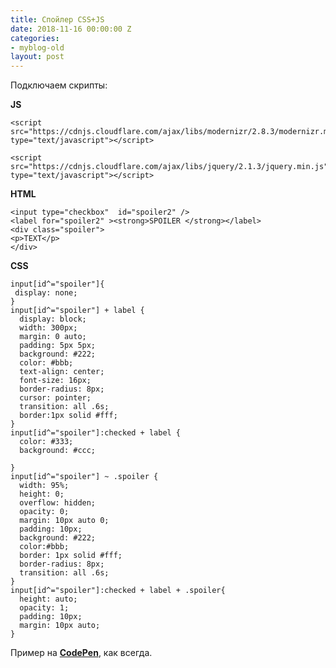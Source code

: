 ```yaml
---
title: Спойлер CSS+JS
date: 2018-11-16 00:00:00 Z
categories:
- myblog-old
layout: post
---
```


Подключаем скрипты:

**JS**

    <script src="https://cdnjs.cloudflare.com/ajax/libs/modernizr/2.8.3/modernizr.min.js" type="text/javascript"></script>

    <script src="https://cdnjs.cloudflare.com/ajax/libs/jquery/2.1.3/jquery.min.js" type="text/javascript"></script>

**HTML**

    <input type="checkbox"  id="spoiler2" /> 
    <label for="spoiler2" ><strong>SPOILER </strong></label>
    <div class="spoiler">
    <p>TEXT</p>
    </div>

**CSS**

    input[id^="spoiler"]{
     display: none;
    }
    input[id^="spoiler"] + label {
      display: block;
      width: 300px;
      margin: 0 auto;
      padding: 5px 5px;
      background: #222;
      color: #bbb;
      text-align: center;
      font-size: 16px;
      border-radius: 8px;
      cursor: pointer;
      transition: all .6s;
      border:1px solid #fff;
    }
    input[id^="spoiler"]:checked + label {
      color: #333;
      background: #ccc;
      
    }
    input[id^="spoiler"] ~ .spoiler {
      width: 95%;
      height: 0;
      overflow: hidden;
      opacity: 0;
      margin: 10px auto 0; 
      padding: 10px; 
      background: #222;
      color:#bbb;
      border: 1px solid #fff;
      border-radius: 8px;
      transition: all .6s;
    }
    input[id^="spoiler"]:checked + label + .spoiler{
      height: auto;
      opacity: 1;
      padding: 10px;
      margin: 10px auto;
    }

Пример на **[CodePen](https://codepen.io/titenko/pen/yQLpdB)**, как всегда.
